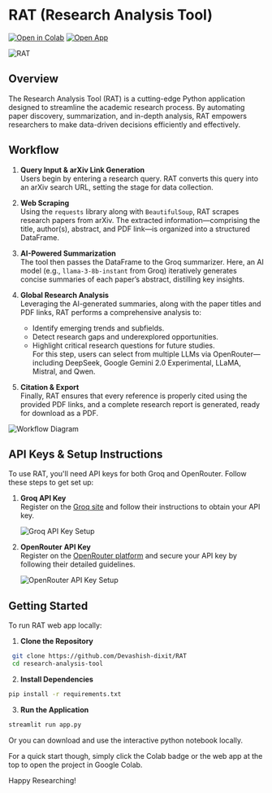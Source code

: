 # RAT (Research Analysis Tool)

[![Open in Colab](https://dummycolablink.com)](https://dummycolablink.com) [![Open App](https://dummyrenderlink.com)](https://dummyrenderlink.com)

![RAT](https://dummyimage.com/RAT_tiltle)

## Overview
The Research Analysis Tool (RAT) is a cutting-edge Python application designed to streamline the academic research process. By automating paper discovery, summarization, and in-depth analysis, RAT empowers researchers to make data-driven decisions efficiently and effectively.

## Workflow

1. **Query Input & arXiv Link Generation**  
   Users begin by entering a research query. RAT converts this query into an arXiv search URL, setting the stage for data collection.

2. **Web Scraping**  
   Using the `requests` library along with `BeautifulSoup`, RAT scrapes research papers from arXiv. The extracted information—comprising the title, author(s), abstract, and PDF link—is organized into a structured DataFrame.

3. **AI-Powered Summarization**  
   The tool then passes the DataFrame to the Groq summarizer. Here, an AI model (e.g., `llama-3-8b-instant` from Groq) iteratively generates concise summaries of each paper’s abstract, distilling key insights.

4. **Global Research Analysis**  
   Leveraging the AI-generated summaries, along with the paper titles and PDF links, RAT performs a comprehensive analysis to:
   - Identify emerging trends and subfields.
   - Detect research gaps and underexplored opportunities.
   - Highlight critical research questions for future studies.  
   For this step, users can select from multiple LLMs via OpenRouter—including DeepSeek, Google Gemini 2.0 Experimental, LLaMA, Mistral, and Qwen.

5. **Citation & Export**  
   Finally, RAT ensures that every reference is properly cited using the provided PDF links, and a complete research report is generated, ready for download as a PDF.

<!-- Placeholder for workflow visualization image -->
![Workflow Diagram](https://dummyimage.com/workflow)

## API Keys & Setup Instructions

To use RAT, you'll need API keys for both Groq and OpenRouter. Follow these steps to get set up:

1. **Groq API Key**  
   Register on the [Groq site](https://console.groq.com/) and follow their instructions to obtain your API key.  
   <!-- Placeholder for Groq API key setup image -->
   ![Groq API Key Setup](https://dummyimage.com/groq-api)

2. **OpenRouter API Key**  
   Register on the [OpenRouter platform](https://openrouter.ai/) and secure your API key by following their detailed guidelines.  
   <!-- Placeholder for OpenRouter API key setup image -->
   ![OpenRouter API Key Setup](https://dummyimage.com/openrouter-api)

## Getting Started

To run RAT web app locally:

1. **Clone the Repository**
  ```bash
   git clone https://github.com/Devashish-dixit/RAT
   cd research-analysis-tool
```
2. **Install Dependencies**

```bash
pip install -r requirements.txt
```
3. **Run the Application**

```bash
streamlit run app.py

```
Or you can download and use the interactive python notebook locally.

For a quick start though, simply click the Colab badge or the web app at the top to open the project in Google Colab.

Happy Researching!
